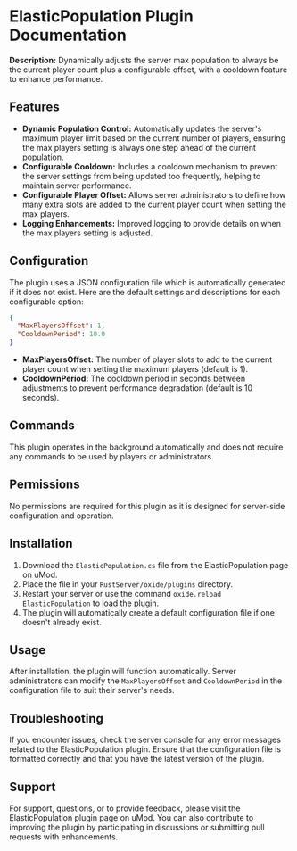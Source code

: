 # ElasticPopulation Plugin Documentation

**Description:** Dynamically adjusts the server max population to always be the current player count plus a configurable offset, with a cooldown feature to enhance performance.

## Features
- **Dynamic Population Control:** Automatically updates the server's maximum player limit based on the current number of players, ensuring the max players setting is always one step ahead of the current population.
- **Configurable Cooldown:** Includes a cooldown mechanism to prevent the server settings from being updated too frequently, helping to maintain server performance.
- **Configurable Player Offset:** Allows server administrators to define how many extra slots are added to the current player count when setting the max players.
- **Logging Enhancements:** Improved logging to provide details on when the max players setting is adjusted.

## Configuration
The plugin uses a JSON configuration file which is automatically generated if it does not exist. Here are the default settings and descriptions for each configurable option:

```json
{
  "MaxPlayersOffset": 1,
  "CooldownPeriod": 10.0
}
```
- **MaxPlayersOffset:** The number of player slots to add to the current player count when setting the maximum players (default is 1).
- **CooldownPeriod:** The cooldown period in seconds between adjustments to prevent performance degradation (default is 10 seconds).

## Commands
This plugin operates in the background automatically and does not require any commands to be used by players or administrators.

## Permissions
No permissions are required for this plugin as it is designed for server-side configuration and operation.

## Installation
1. Download the `ElasticPopulation.cs` file from the ElasticPopulation page on uMod.
2. Place the file in your `RustServer/oxide/plugins` directory.
3. Restart your server or use the command `oxide.reload ElasticPopulation` to load the plugin.
4. The plugin will automatically create a default configuration file if one doesn't already exist.

## Usage
After installation, the plugin will function automatically. Server administrators can modify the `MaxPlayersOffset` and `CooldownPeriod` in the configuration file to suit their server's needs.

## Troubleshooting
If you encounter issues, check the server console for any error messages related to the ElasticPopulation plugin. Ensure that the configuration file is formatted correctly and that you have the latest version of the plugin.

## Support
For support, questions, or to provide feedback, please visit the ElasticPopulation plugin page on uMod. You can also contribute to improving the plugin by participating in discussions or submitting pull requests with enhancements.